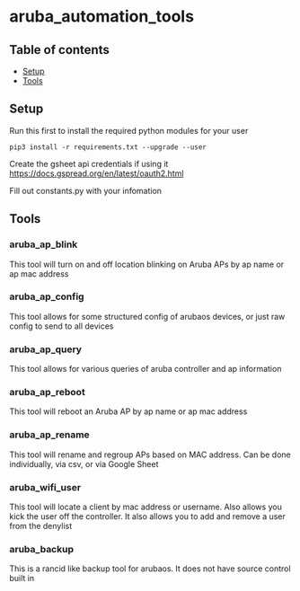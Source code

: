 # aruba_automation_tools

## Table of contents
* [Setup](#setup)
* [Tools](#tools)

## Setup

Run this first to install the required python modules for your user

`pip3 install -r requirements.txt --upgrade --user`

Create the gsheet api credentials if using it
https://docs.gspread.org/en/latest/oauth2.html

Fill out constants.py with your infomation


## Tools
### aruba_ap_blink
This tool will turn on and off location blinking on Aruba APs by ap name or ap mac address

### aruba_ap_config
This tool allows for some structured config of arubaos devices, or just raw config to send to all devices

### aruba_ap_query
This tool allows for various queries of aruba controller and ap information

### aruba_ap_reboot
This tool will reboot an Aruba AP by ap name or ap mac address

### aruba_ap_rename
This tool will rename and regroup APs based on MAC address.  Can be done individually, via csv, or via Google Sheet

### aruba_wifi_user
This tool will locate a client by mac address or username.  Also allows you kick the user off the controller.  It also allows you to add and remove a user from the denylist

### aruba_backup
This is a rancid like backup tool for arubaos.  It does not have source control built in
